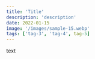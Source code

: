 ```yaml
---
title: 'Title'
description: 'description'
date: 2022-01-15
image: '/images/sample-15.webp'
tags: ['tag-3', 'tag-4', tag-5]
---
```


text
